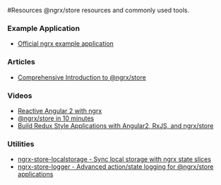 #Resources
@ngrx/store resources and commonly used tools.

### Example Application
* [Official ngrx example application](https://github.com/ngrx/example-app)

### Articles
* [Comprehensive Introduction to @ngrx/store](https://gist.github.com/btroncone/a6e4347326749f938510)

### Videos
* [Reactive Angular 2 with ngrx](https://youtu.be/mhA7zZ23Odw)
* [@ngrx/store in 10 minutes](https://egghead.io/lessons/angular-2-ngrx-store-in-10-minutes)
* [Build Redux Style Applications with Angular2, RxJS, and ngrx/store](https://egghead.io/series/building-a-time-machine-with-angular-2-and-rxjs)

### Utilities
* [ngrx-store-localstorage - Sync local storage with ngrx state slices](https://github.com/btroncone/ngrx-store-localstorage)
* [ngrx-store-logger - Advanced action/state logging for @ngrx/store applications](https://github.com/btroncone/ngrx-store-logger)